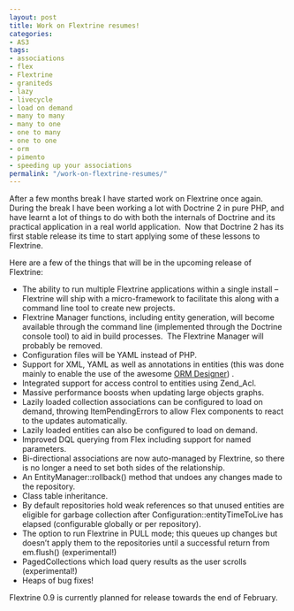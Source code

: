 ```yaml
---
layout: post
title: Work on Flextrine resumes!
categories:
- AS3
tags:
- associations
- flex
- Flextrine
- graniteds
- lazy
- livecycle
- load on demand
- many to many
- many to one
- one to many
- one to one
- orm
- pimento
- speeding up your associations
permalink: "/work-on-flextrine-resumes/"
---
```


After a few months break I have started work on Flextrine once again.&#160; During the break I have been working a lot with Doctrine 2 in pure PHP, and have learnt a lot of things to do with both the internals of Doctrine and its practical application in a real world application.&#160; Now that Doctrine 2 has its first stable release its time to start applying some of these lessons to Flextrine.

Here are a few of the things that will be in the upcoming release of Flextrine:

- The ability to run multiple Flextrine applications within a single install – Flextrine will ship with a micro-framework to facilitate this along with a command line tool to create new projects. 
- Flextrine Manager functions, including entity generation, will become available through the command line (implemented through the Doctrine console tool) to aid in build processes.&#160; The Flextrine Manager will probably be removed. 
- Configuration files will be YAML instead of PHP. 
- Support for XML, YAML as well as annotations in entities (this was done mainly to enable the use of the awesome [ORM Designer](http://www.orm-designer.com/)) . 
- Integrated support for access control to entities using Zend_Acl. 
- Massive performance boosts when updating large objects graphs. 
- Lazily loaded collection associations can be configured to load on demand, throwing ItemPendingErrors to allow Flex components to react to the updates automatically. 
- Lazily loaded entities can also be configured to load on demand. 
- Improved DQL querying from Flex including support for named parameters. 
- Bi-directional associations are now auto-managed by Flextrine, so there is no longer a need to set both sides of the relationship. 
- An EntityManager::rollback() method that undoes any changes made to the repository. 
- Class table inheritance. 
- By default repositories hold weak references so that unused entities are eligible for garbage collection after Configuration::entityTimeToLive has elapsed (configurable globally or per repository).
- The option to run Flextrine in PULL mode; this queues up changes but doesn’t apply them to the repositories until a successful return from em.flush() (experimental!) 
- PagedCollections which load query results as the user scrolls (experimental!) 
- Heaps of bug fixes! 

 Flextrine 0.9 is currently planned for release towards the end of February.   
